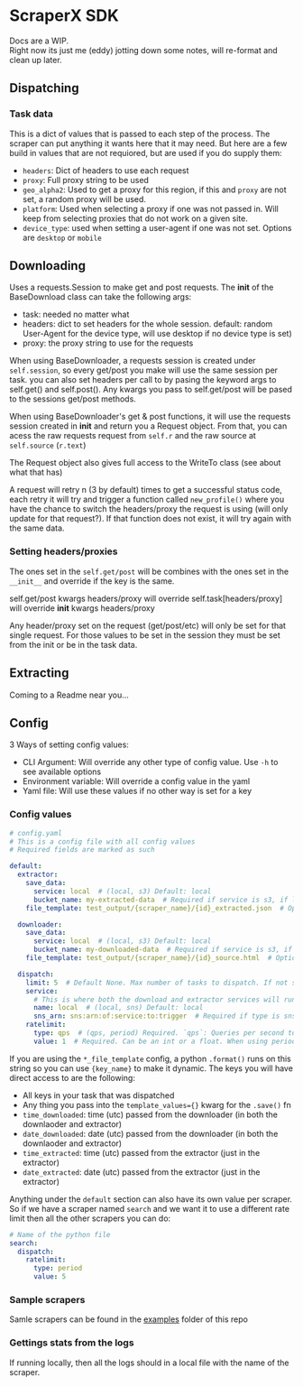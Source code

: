 # ScraperX  SDK

Docs are a WIP.  
Right now its just me (eddy) jotting down some notes, will re-format and clean up later.


## Dispatching

### Task data
This is a dict of values that is passed to each step of the process. The scraper can put anything it wants here that it may need. But here are a few build in values that are not requiored, but are used if you do supply them:

- `headers`: Dict of headers to use each request
- `proxy`: Full proxy string to be used
- `geo_alpha2`: Used to get a proxy for this region, if this and `proxy` are not set, a random proxy will be used.
- `platform`: Used when selecting a proxy if one was not passed in. Will keep from selecting proxies that do not work on a given site.
- `device_type`: used when setting a user-agent if one was not set. Options are `desktop` or `mobile`

## Downloading

Uses a requests.Session to make get and post requests.
The __init__ of the BaseDownload class can take the following args:
- task: needed no matter what
- headers: dict to set headers for the whole session. default: random User-Agent for the device type, will use desktop if no device type is set)
- proxy: the proxy string to use for the requests


When using BaseDownloader, a requests session is created under `self.session`, so every get/post you make will use the same session per task.
you can also set headers per call to by pasing the keyword args to self.get() and self.post(). Any kwargs you pass to self.get/post will be pased to the sessions get/post methods.  

When using BaseDownloader's get & post functions, it will use the requests session created in __init__ and return you a Request object. From that, you can acess the raw requests request from `self.r` and the raw source at `self.source` (`r.text`)  

The Request object also gives full access to the WriteTo class (see <here> about what that has)  


A request will retry n (3 by default) times to get a successful status code, each retry it will try and trigger a function called `new_profile()` where you have the chance to switch the headers/proxy the request is using (will only update for that request?). If that function does not exist, it will try again with the same data.


### Setting headers/proxies

The ones set in the `self.get/post` will be combines with the ones set in the `__init__` and override if the key is the same.  

self.get/post kwargs headers/proxy
will override
self.task[headers/proxy]
will override
__init__ kwargs headers/proxy

Any header/proxy set on the request (get/post/etc) will only be set for that single request. For those values to be set in the session they must be set from the init or be in the task data.


## Extracting
Coming to a Readme near you...


## Config

3 Ways of setting config values:
- CLI Argument: Will override any other type of config value. Use `-h` to see available options
- Environment variable: Will override a config value in the yaml
- Yaml file: Will use these values if no other way is set for a key


### Config values

```yaml
# config.yaml
# This is a config file with all config values
# Required fields are marked as such

default:
  extractor:
    save_data:
      service: local  # (local, s3) Default: local
      bucket_name: my-extracted-data  # Required if service is s3, if local this is not needed
    file_template: test_output/{scraper_name}/{id}_extracted.json  # Optional, if not set then a file name must be passed in when saving

  downloader:
    save_data:
      service: local  # (local, s3) Default: local
      bucket_name: my-downloaded-data  # Required if service is s3, if local this is not needed
    file_template: test_output/{scraper_name}/{id}_source.html  # Optional, if not set then a file name must be passed in when saving

  dispatch:
    limit: 5  # Default None. Max number of tasks to dispatch. If not set, all tasks will run
    service:
      # This is where both the download and extractor services will run
      name: local  # (local, sns) Default: local
      sns_arn: sns:arn:of:service:to:trigger  # Required if type is sns, if local this is not needed
    ratelimit:
      type: qps  # (qps, period) Required. `qps`: Queries per second to dispatch the tasks at. `period`: The time in hours to dispatch all of the tasks in.
      value: 1  # Required. Can be an int or a float. When using period, value is in hours
```

If you are using the `*_file_template` config, a python `.format()` runs on this string so you can use `{key_name}` to make it dynamic. The keys you will have direct access to are the following:
  - All keys in your task that was dispatched
  - Any thing you pass into the `template_values={}` kwarg for the `.save()` fn
  - `time_downloaded`: time (utc) passed from the downloader (in both the downlaoder and extractor)
  - `date_downloaded`: date (utc) passed from the downloader (in both the downlaoder and extractor)
  - `time_extracted`: time (utc) passed from the extractor (just in the extractor)
  - `date_extracted`: date (utc) passed from the extractor (just in the extractor)

Anything under the `default` section can also have its own value per scraper. So if we have a scraper named `search` and we want it to use a different rate limit then all the other scrapers you can do:
```yaml
# Name of the python file
search:
  dispatch:
    ratelimit:
      type: period
      value: 5
```



### Sample scrapers
Samle scrapers can be found in the [examples](./examples) folder of this repo



### Gettings stats from the logs

If running locally, then all the logs should in a local file with the name of the scraper.

